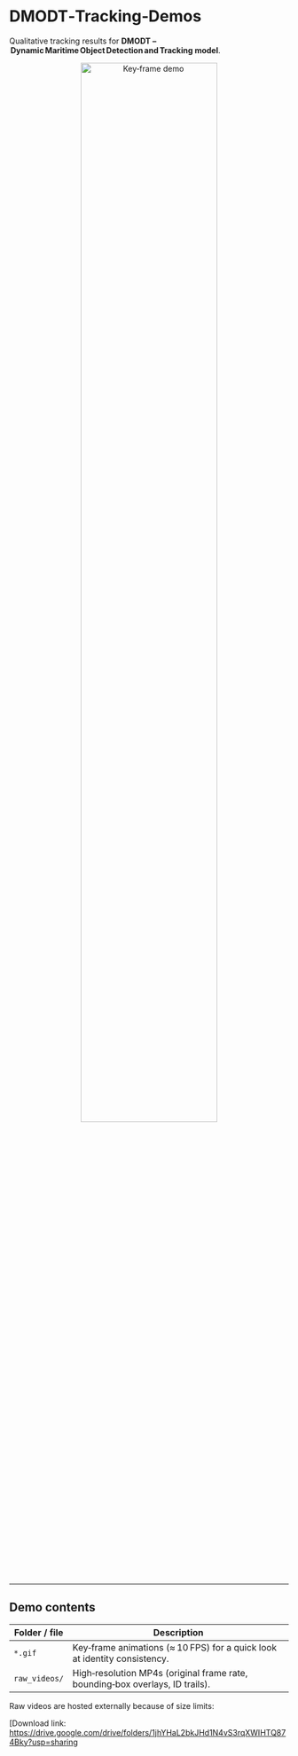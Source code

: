 # DMODT‑Tracking‑Demos

Qualitative tracking results for **DMODT – Dynamic Maritime Object Detection and Tracking model**.  

<div align="center">
  <img src="DMODT_0801.gif" alt="Key‑frame demo" width="70%">
</div>

---

## Demo contents

| Folder / file | Description |
|---------------|-------------|
| `*.gif`       | Key‑frame animations (≈ 10 FPS) for a quick look at identity consistency. |
| `raw_videos/` | High‑resolution MP4s (original frame rate, bounding‑box overlays, ID trails). |

Raw videos are hosted externally because of size limits:


[Download link: https://drive.google.com/drive/folders/1jhYHaL2bkJHd1N4vS3rqXWIHTQ874Bky?usp=sharing
